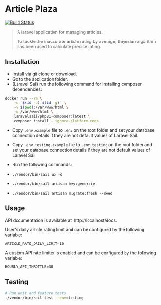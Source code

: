 # Article Plaza

<a href="https://github.com/reven2on/article_plaza/actions/workflows/laravel.yml"><img src="https://github.com/reven2on/article_plaza/actions/workflows/laravel.yml/badge.svg" alt="Build Status"></a>


> A laravel application for managing articles.
>
>  To tackle the inaccurate article rating by average, Bayesian algorithm has been used to calculate precise rating.


## Installation

-  Install via git clone or download.
- Go to the application folder.
- (Laravel Sail) run the following command for installing composer dependencies:

```bash
docker run --rm \
    -u "$(id -u):$(id -g)" \
    -v $(pwd):/var/www/html \
    -w /var/www/html \
    laravelsail/php81-composer:latest \
    composer install --ignore-platform-reqs
```
- Copy `.env.example` file to `.env` on the root folder and set your database connection details if they are not default values of Laravel Sail.
- Copy `.env.testing.example` file to `.env.testing` on the root folder and set your database connection details if they are not default values of Laravel Sail.
- Run the following commands: 

- `./vendor/bin/sail up -d`

- `./vendor/bin/sail artisan key:generate`

- `./vendor/bin/sail artisan migrate:fresh --seed`

## Usage
API documentation is available at: http://localhost/docs.

User's daily article rating limit and can be configured by the following variable:

`ARTICLE_RATE_DAILY_LIMIT=10`

A custom API rate limiter is enabled and can be configured by the following variable:

`HOURLY_API_THROTTLE=30`

## Testing

```bash
# Run unit and feature tests
./vendor/bin/sail test --env=testing
```